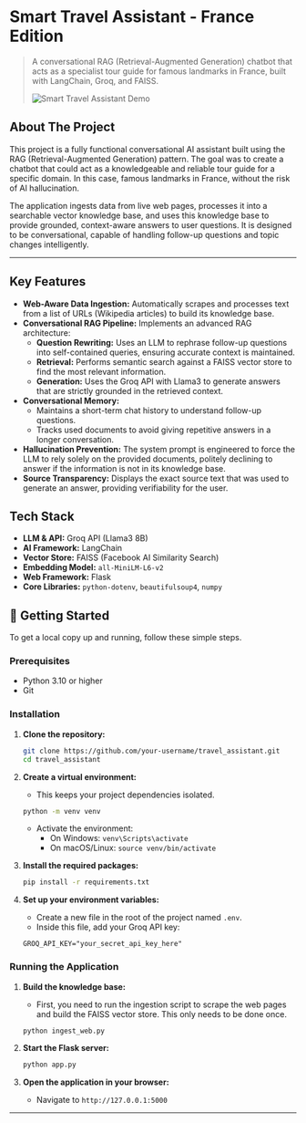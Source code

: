 # Smart Travel Assistant - France Edition

> A conversational RAG (Retrieval-Augmented Generation) chatbot that acts as a specialist tour guide for famous landmarks in France, built with LangChain, Groq, and FAISS.
> 
> ![Smart Travel Assistant Demo](demo.gif)

## About The Project

This project is a fully functional conversational AI assistant built using the RAG (Retrieval-Augmented Generation) pattern. The goal was to create a chatbot that could act as a knowledgeable and reliable tour guide for a specific domain. In this case, famous landmarks in France, without the risk of AI hallucination.

The application ingests data from live web pages, processes it into a searchable vector knowledge base, and uses this knowledge base to provide grounded, context-aware answers to user questions. It is designed to be conversational, capable of handling follow-up questions and topic changes intelligently.

---

## Key Features

*   **Web-Aware Data Ingestion:** Automatically scrapes and processes text from a list of URLs (Wikipedia articles) to build its knowledge base.
*   **Conversational RAG Pipeline:** Implements an advanced RAG architecture:
    *   **Question Rewriting:** Uses an LLM to rephrase follow-up questions into self-contained queries, ensuring accurate context is maintained.
    *   **Retrieval:** Performs semantic search against a FAISS vector store to find the most relevant information.
    *   **Generation:** Uses the Groq API with Llama3 to generate answers that are strictly grounded in the retrieved context.
*   **Conversational Memory:**
    *   Maintains a short-term chat history to understand follow-up questions.
    *   Tracks used documents to avoid giving repetitive answers in a longer conversation.
*   **Hallucination Prevention:** The system prompt is engineered to force the LLM to rely solely on the provided documents, politely declining to answer if the information is not in its knowledge base.
*   **Source Transparency:** Displays the exact source text that was used to generate an answer, providing verifiability for the user.

## Tech Stack

*   **LLM & API:** Groq API (Llama3 8B)
*   **AI Framework:** LangChain
*   **Vector Store:** FAISS (Facebook AI Similarity Search)
*   **Embedding Model:** `all-MiniLM-L6-v2`
*   **Web Framework:** Flask
*   **Core Libraries:** `python-dotenv`, `beautifulsoup4`, `numpy`

## 🚀 Getting Started

To get a local copy up and running, follow these simple steps.

### Prerequisites

*   Python 3.10 or higher
*   Git

### Installation

1.  **Clone the repository:**
    ```sh
    git clone https://github.com/your-username/travel_assistant.git
    cd travel_assistant
    ```

2.  **Create a virtual environment:**
    *   This keeps your project dependencies isolated.
    ```sh
    python -m venv venv
    ```
    *   Activate the environment:
        *   On Windows: `venv\Scripts\activate`
        *   On macOS/Linux: `source venv/bin/activate`

3.  **Install the required packages:**
    ```sh
    pip install -r requirements.txt
    ```

4.  **Set up your environment variables:**
    *   Create a new file in the root of the project named `.env`.
    *   Inside this file, add your Groq API key:
    ```
    GROQ_API_KEY="your_secret_api_key_here"
    ```

### Running the Application

1.  **Build the knowledge base:**
    *   First, you need to run the ingestion script to scrape the web pages and build the FAISS vector store. This only needs to be done once.
    ```sh
    python ingest_web.py
    ```

2.  **Start the Flask server:**
    ```sh
    python app.py
    ```

3.  **Open the application in your browser:**
    *   Navigate to `http://127.0.0.1:5000`

---
